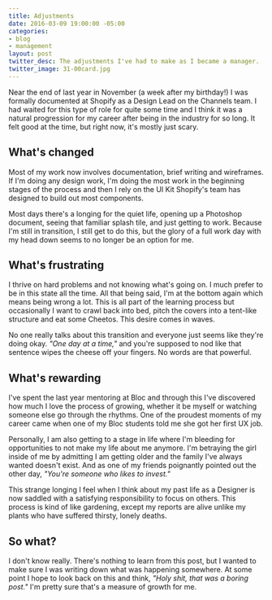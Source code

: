 ```yaml
---
title: Adjustments
date: 2016-03-09 19:00:00 -05:00
categories:
- blog
- management
layout: post
twitter_desc: The adjustments I've had to make as I became a manager.
twitter_image: 31-00card.jpg
---
```


Near the end of last year in November (a week after my birthday!) I was formally documented at Shopify as a Design Lead on the Channels team. I had waited for this type of role for quite some time and I think it was a natural progression for my career after being in the industry for so long. It felt good at the time, but right now, it's mostly just scary.

## What's changed

Most of my work now involves documentation, brief writing and wireframes. If I'm doing any design work, I'm doing the most work in the beginning stages of the process and then I rely on the UI Kit Shopify's team has designed to build out most components.

Most days there's a longing for the quiet life, opening up a Photoshop document, seeing that familiar splash tile, and just getting to work. Because I'm still in transition, I still get to do this, but the glory of a full work day with my head down seems to no longer be an option for me.

## What's frustrating

I thrive on hard problems and not knowing what's going on. I much prefer to be in this state all the time. All that being said, I'm at the bottom again which means being wrong a lot. This is all part of the learning process but occasionally I want to crawl back into bed, pitch the covers into a tent-like structure and eat some Cheetos. This desire comes in waves.

No one really talks about this transition and everyone just seems like they're doing okay. <em>"One day at a time,"</em> and you're supposed to nod like that sentence wipes the cheese off your fingers. No words are that powerful.

## What's rewarding

I've spent the last year mentoring at Bloc and through this I've discovered how much I love the process of growing, whether it be myself or watching someone else go through the rhythms. One of the proudest moments of my career came when one of my Bloc students told me she got her first UX job.

Personally, I am also getting to a stage in life where I'm bleeding for opportunities to not make my life about me anymore. I'm betraying the girl inside of me by admitting I am getting older and the family I've always wanted doesn't exist. And as one of my friends poignantly pointed out the other day, <em>"You're someone who likes to invest."</em>

This strange longing I feel when I think about my past life as a Designer is now saddled with a satisfying responsibility to focus on others. This process is kind of like gardening, except my reports are alive unlike my plants who have suffered thirsty, lonely deaths.

## So what?

I don't know really. There's nothing to learn from this post, but I wanted to make sure I was writing down what was happening somewhere. At some point I hope to look back on this and think, <em>"Holy shit, that was a boring post."</em> I'm pretty sure that's a measure of growth for me.